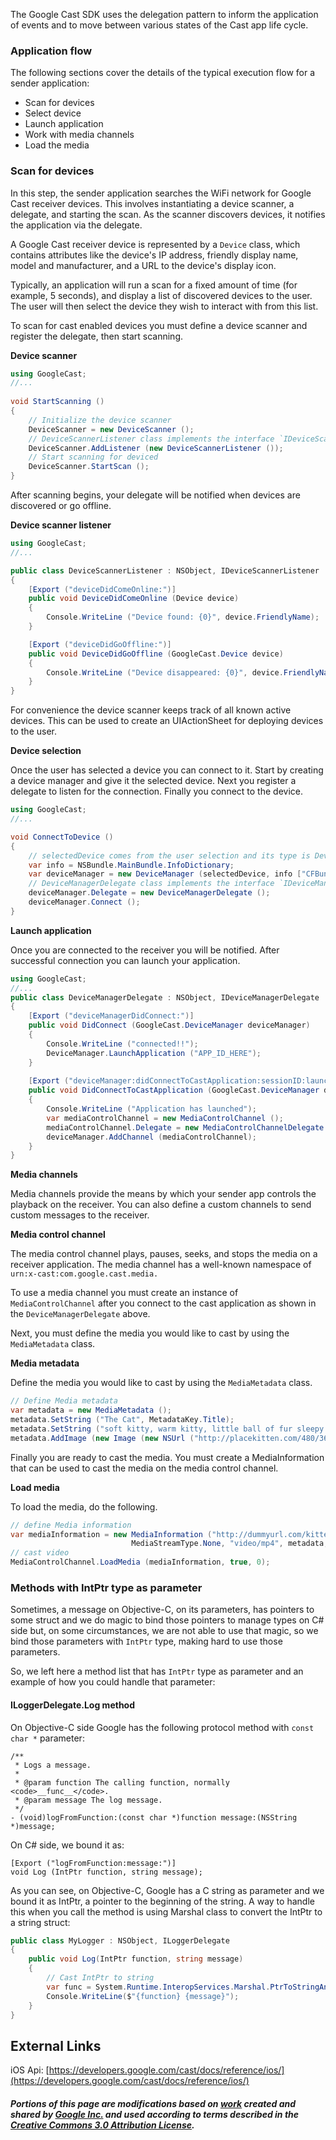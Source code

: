 The Google Cast SDK uses the delegation pattern to inform the application of events and to move between various states of the Cast app life cycle.

### Application flow

The following sections cover the details of the typical execution flow for a sender application:

* Scan for devices
* Select device
* Launch application
* Work with media channels
* Load the media

### Scan for devices

In this step, the sender application searches the WiFi network for Google Cast receiver devices. This involves instantiating a device scanner, a delegate, and starting the scan. As the scanner discovers devices, it notifies the application via the delegate.

A Google Cast receiver device is represented by a `Device` class, which contains attributes like the device's IP address, friendly display name, model and manufacturer, and a URL to the device's display icon.

Typically, an application will run a scan for a fixed amount of time (for example, 5 seconds), and display a list of discovered devices to the user. The user will then select the device they wish to interact with from this list.

To scan for cast enabled devices you must define a device scanner and register the delegate, then start scanning.

**Device scanner**

```csharp
using GoogleCast;
//...
	
void StartScanning ()
{
	// Initialize the device scanner
	DeviceScanner = new DeviceScanner ();
	// DeviceScannerListener class implements the interface `IDeviceScannerListener`
	DeviceScanner.AddListener (new DeviceScannerListener ());
	// Start scanning for deviced
	DeviceScanner.StartScan ();
}
```


After scanning begins, your delegate will be notified when devices are discovered or go offline.

**Device scanner listener**


```csharp
using GoogleCast;
//...

public class DeviceScannerListener : NSObject, IDeviceScannerListener
{
	[Export ("deviceDidComeOnline:")]
	public void DeviceDidComeOnline (Device device)
	{
		Console.WriteLine ("Device found: {0}", device.FriendlyName);
	}

	[Export ("deviceDidGoOffline:")]
	public void DeviceDidGoOffline (GoogleCast.Device device)
	{
		Console.WriteLine ("Device disappeared: {0}", device.FriendlyName);
	}
}
```

For convenience the device scanner keeps track of all known active devices. This can be used to create an UIActionSheet for deploying devices to the user.

**Device selection**

Once the user has selected a device you can connect to it. Start by creating a device manager and give it the selected device. Next you register a delegate to listen for the connection. Finally you connect to the device.

```csharp
using GoogleCast;
//...

void ConnectToDevice () 
{
	// selectedDevice comes from the user selection and its type is Device
	var info = NSBundle.MainBundle.InfoDictionary;
	var deviceManager = new DeviceManager (selectedDevice, info ["CFBundleIdentifier"].ToString ());
	// DeviceManagerDelegate class implements the interface `IDeviceManagerDelegate`
	deviceManager.Delegate = new DeviceManagerDelegate ();
	deviceManager.Connect ();
}
```

**Launch application**

Once you are connected to the receiver you will be notified. After successful connection you can launch your application.

```csharp
using GoogleCast;
//...
public class DeviceManagerDelegate : NSObject, IDeviceManagerDelegate
{
	[Export ("deviceManagerDidConnect:")]
	public void DidConnect (GoogleCast.DeviceManager deviceManager)
	{
		Console.WriteLine ("connected!!");
		DeviceManager.LaunchApplication ("APP_ID_HERE");
	}
		
	[Export ("deviceManager:didConnectToCastApplication:sessionID:launchedApplication:")]
	public void DidConnectToCastApplication (GoogleCast.DeviceManager deviceManager, GoogleCast.ApplicationMetadata applicationMetadata, string sessionId, bool launchedApplication)
	{
		Console.WriteLine ("Application has launched");
		var mediaControlChannel = new MediaControlChannel ();
		mediaControlChannel.Delegate = new MediaControlChannelDelegate ();
		deviceManager.AddChannel (mediaControlChannel);
	}
}
```

**Media channels**

Media channels provide the means by which your sender app controls the playback on the receiver. You can also define a custom channels to send custom messages to the receiver.

**Media control channel**

The media control channel plays, pauses, seeks, and stops the media on a receiver application. The media channel has a well-known namespace of `urn:x-cast:com.google.cast.media.`

To use a media channel you must create an instance of `MediaControlChannel` after you connect to the cast application as shown in the `DeviceManagerDelegate` above.

Next, you must define the media you would like to cast by using the `MediaMetadata` class. 

**Media metadata**

Define the media you would like to cast by using the `MediaMetadata` class.

```csharp
// Define Media metadata
var metadata = new MediaMetadata ();
metadata.SetString ("The Cat", MetadataKey.Title);
metadata.SetString ("soft kitty, warm kitty, little ball of fur sleepy kitty, happy kitty, purr, purr, purr.", MetadataKey.Subtitle);
metadata.AddImage (new Image (new NSUrl ("http://placekitten.com/480/360"), 480, 360));
```

Finally you are ready to cast the media. You must create a MediaInformation that can be used to cast the media on the media control channel.

**Load media**

To load the media, do the following.

```csharp
// define Media information
var mediaInformation = new MediaInformation ("http://dummyurl.com/kitten.mp4",
	                       MediaStreamType.None, "video/mp4", metadata, 0, null);
// cast video
MediaControlChannel.LoadMedia (mediaInformation, true, 0);
```

### Methods with IntPtr type as parameter

Sometimes, a message on Objective-C, on its parameters, has pointers to some struct and we do magic to bind those pointers to manage types on C# side but, on some circumstances, we are not able to use that magic, so we bind those parameters with `IntPtr` type, making hard to use those parameters.

So, we left here a method list that has `IntPtr` type as parameter and an example of how you could handle that parameter:

#### ILoggerDelegate.Log method

On Objective-C side Google has the following protocol method with `const char *` parameter:

```
/**
 * Logs a message.
 *
 * @param function The calling function, normally <code>__func__</code>.
 * @param message The log message.
 */
- (void)logFromFunction:(const char *)function message:(NSString *)message;
```

On C# side, we bound it as:

```
[Export ("logFromFunction:message:")]
void Log (IntPtr function, string message);
```

As you can see, on Objective-C, Google has a C string as parameter and we bound it as IntPtr, a pointer to the beginning of the string. A way to handle this when you call the method is using Marshal class to convert the IntPtr to a string struct:

```csharp
public class MyLogger : NSObject, ILoggerDelegate
{
    public void Log(IntPtr function, string message)
    {
    	// Cast IntPtr to string
    	var func = System.Runtime.InteropServices.Marshal.PtrToStringAnsi (function);
        Console.WriteLine($"{function} {message}");
    }
}
```

## External Links

iOS Api: [https://developers.google.com/cast/docs/reference/ios/](https://developers.google.com/cast/docs/reference/ios/)

##### Portions of this page are modifications based on [work](https://developers.google.com/cast/docs/ios_sender) created and shared by [Google Inc.](http://google.com) and used according to terms described in the [Creative Commons 3.0 Attribution License](http://creativecommons.org/licenses/by/3.0/).
	